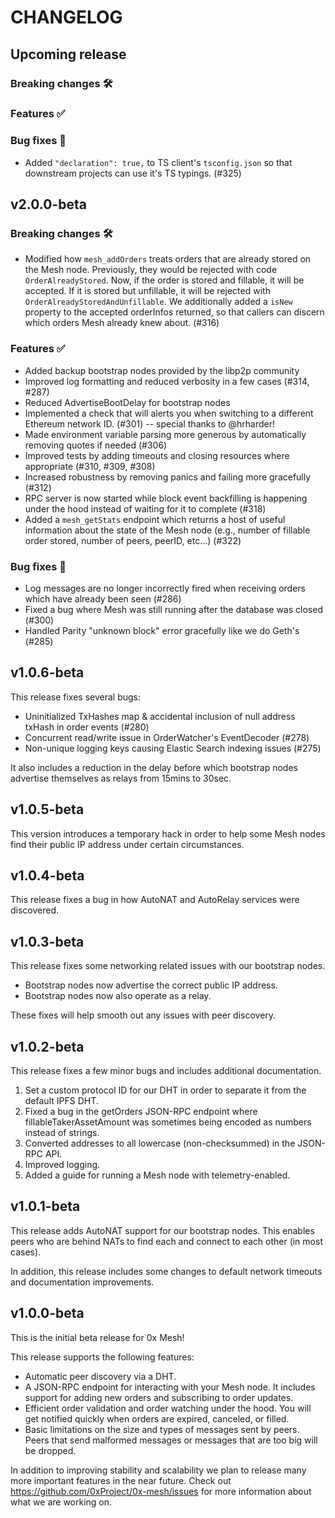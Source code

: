 # CHANGELOG

## Upcoming release

### Breaking changes 🛠 

### Features ✅ 

### Bug fixes 🐞 

- Added `"declaration": true,` to TS client's `tsconfig.json` so that downstream projects can use it's TS typings. (#325)


## v2.0.0-beta

### Breaking changes 🛠 

- Modified how `mesh_addOrders` treats orders that are already stored on the Mesh node. Previously, they would be rejected with code `OrderAlreadyStored`. Now, if the order is stored and fillable, it will be accepted. If it is stored but unfillable, it will be rejected with `OrderAlreadyStoredAndUnfillable`. We additionally added a `isNew` property to the accepted orderInfos returned, so that callers can discern which orders Mesh already knew about. (#316)

### Features ✅ 

- Added backup bootstrap nodes provided by the libp2p community
- Improved log formatting and reduced verbosity in a few cases (#314, #287)
- Reduced AdvertiseBootDelay for bootstrap nodes
- Implemented a check that will alerts you when switching to a different Ethereum network ID. (#301) -- special thanks to @hrharder!
- Made environment variable parsing more generous by automatically removing quotes if needed (#306)
- Improved tests by adding timeouts and closing resources where appropriate (#310, #309, #308)
- Increased robustness by removing panics and failing more gracefully (#312)
- RPC server is now started while block event backfilling is happening under the hood instead of waiting for it to complete (#318)
- Added a `mesh_getStats` endpoint which returns a host of useful information about the state of the Mesh node (e.g., number of fillable order stored, number of peers, peerID, etc...) (#322)

### Bug fixes 🐞 

- Log messages are no longer incorrectly fired when receiving orders which have already been seen (#286)
- Fixed a bug where Mesh was still running after the database was closed (#300)
- Handled Parity "unknown block" error gracefully like we do Geth's (#285)

## v1.0.6-beta

This release fixes several bugs:

- Uninitialized TxHashes map & accidental inclusion of null address txHash in order events (#280)
- Concurrent read/write issue in OrderWatcher's EventDecoder (#278)
- Non-unique logging keys causing Elastic Search indexing issues (#275)

It also includes a reduction in the delay before which bootstrap nodes advertise themselves as relays from 15mins to 30sec.

## v1.0.5-beta

This version introduces a temporary hack in order to help some Mesh nodes find their public IP address under certain circumstances.

## v1.0.4-beta

This release fixes a bug in how AutoNAT and AutoRelay services were discovered.

## v1.0.3-beta

This release fixes some networking related issues with our bootstrap nodes.

- Bootstrap nodes now advertise the correct public IP address.
- Bootstrap nodes now also operate as a relay.

These fixes will help smooth out any issues with peer discovery.

## v1.0.2-beta

This release fixes a few minor bugs and includes additional documentation.

1. Set a custom protocol ID for our DHT in order to separate it from the default IPFS DHT.
2. Fixed a bug in the getOrders JSON-RPC endpoint where fillableTakerAssetAmount was sometimes being encoded as numbers instead of strings.
3. Converted addresses to all lowercase (non-checksummed) in the JSON-RPC API.
4. Improved logging.
5. Added a guide for running a Mesh node with telemetry-enabled.


## v1.0.1-beta

This release adds AutoNAT support for our bootstrap nodes. This enables peers who are behind NATs to find each and connect to each other (in most cases).

In addition, this release includes some changes to default network timeouts and documentation improvements.

## v1.0.0-beta

This is the initial beta release for 0x Mesh!

This release supports the following features:

- Automatic peer discovery via a DHT.
- A JSON-RPC endpoint for interacting with your Mesh node. It includes support for adding new orders and subscribing to order updates.
- Efficient order validation and order watching under the hood. You will get notified quickly when orders are expired, canceled, or filled.
- Basic limitations on the size and types of messages sent by peers. Peers that send malformed messages or messages that are too big will be dropped.

In addition to improving stability and scalability we plan to release many more important features in the near future. Check out https://github.com/0xProject/0x-mesh/issues for more information about what we are working on.
